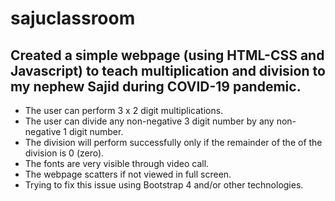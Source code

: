 # sajuclassroom

Created a simple webpage (using HTML-CSS and Javascript) to teach multiplication and division to my nephew Sajid during COVID-19 pandemic. 
------------------------------------------------------------------------------------------------------------------------------------------

- The user can perform 3 x 2 digit multiplications.
- The user can divide any non-negative 3 digit number by any non-negative 1 digit number.
- The division will perform successfully only if the remainder of the of the division is 0 (zero).
- The fonts are very visible through video call.
- The webpage scatters if not viewed in full screen. 
- Trying to fix this issue using Bootstrap 4 and/or other technologies.
